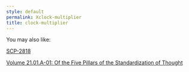 ```yaml
---
style: default
permalink: Xclock-multiplier
title: clock-multiplier
---
```

You may also like:

[SCP-2818](http://scp-wiki.net/scp-2818)

[Volume 21.01.A-01: Of the Five Pillars of the Standardization of Thought](http://scp-wiki.net/v2101a01)
